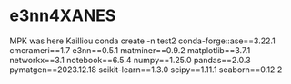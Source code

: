 # e3nn4XANES
MPK was here
Kailliou
conda create -n test2 conda-forge::ase==3.22.1 cmcrameri==1.7 e3nn==0.5.1 matminer==0.9.2 matplotlib==3.7.1 networkx==3.1 notebook==6.5.4 numpy==1.25.0 pandas==2.0.3 pymatgen==2023.12.18 scikit-learn==1.3.0 scipy==1.11.1 seaborn==0.12.2

